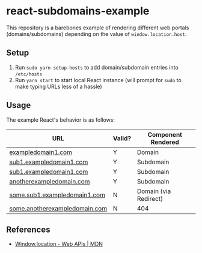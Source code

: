 # react-subdomains-example

This repository is a barebones example of rendering different web portals (domains/subdomains) depending on the value of `window.location.host`.

## Setup

1. Run `sudo yarn setup-hosts` to add domain/subdomain entries into `/etc/hosts`
2. Run `yarn start` to start local React instance (will prompt for `sudo` to make typing URLs less of a hassle)

## Usage

The example React's behavior is as follows:

| URL                                                                   | Valid? | Component Rendered    |
| --------------------------------------------------------------------- | ------ | --------------------- |
| [exampledomain1.com](http://exampledomain1.com)                       | Y      | Domain                |
| [sub1.exampledomain1.com](http://sub1.exampledomain1.com)             | Y      | Subdomain             |
| [sub1.exampledomain1.com](http://sub1.exampledomain1.com)             | Y      | Subdomain             |
| [anotherexampledomain.com](http://anotherexampledomain.com)           | Y      | Subdomain             |
| [some.sub1.exampledomain1.com](http://some.sub1.exampledomain1.com)   | N      | Domain (via Redirect) |
| [some.anotherexampledomain.com](http://some.anotherexampledomain.com) | N      | 404                   |

## References

- [Window.location - Web APIs | MDN](https://developer.mozilla.org/en-US/docs/Web/API/Window/location)
